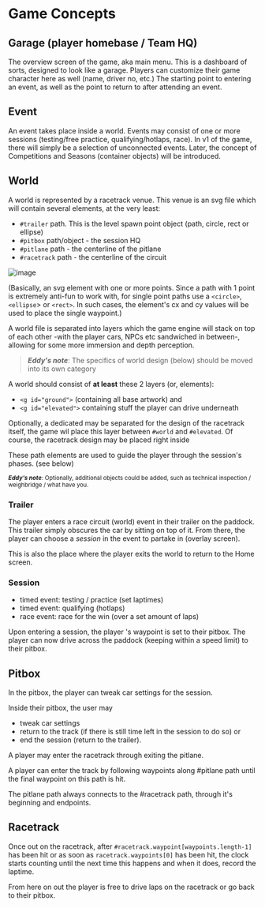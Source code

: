 # Game Concepts

## Garage (player homebase / Team HQ)
The overview screen of the game, aka main menu. 
This is a dashboard of sorts, designed to look like a garage.
Players can customize their game character here as well (name, driver no, etc.)
The starting point to entering an event, as well as the point to return to after attending an event.

## Event
An event takes place inside a world. Events may consist of one or more sessions (testing/free practice, qualifying/hotlaps, race).
In v1 of the game, there will simply be a selection of unconnected events. 
Later, the concept of Competitions and Seasons (container objects) will be introduced.

## World
A world is represented by a racetrack venue. 
This venue is an svg file which will contain several elements, at the very least:

- `#trailer` path. This is the level spawn point object (path, circle, rect or ellipse)
- `#pitbox` path/object - the session HQ
- `#pitlane` path - the centerline of the pitlane
- `#racetrack` path - the centerline of the circuit
  
![image](https://github.com/ikbensiep/lofigame/assets/5741190/112e15cf-31a0-45b3-ac68-8da709c279eb)

(Basically, an svg element with one or more points. Since a path with 1 point is extremely anti-fun to work with, for single point paths use a `<circle>`,`<ellipse`> or `<rect>`. In such cases, the element's cx and cy values will be used to place the single waypoint.)

A world file is separated into layers which the game engine will stack on top of each other -with the player cars, NPCs etc sandwiched in between-, allowing for some more immersion and depth perception.

> **_Eddy's note_**: The specifics of world design (below) should be moved into its own category 

A world should consist of **at least** these 2 layers (or, <g> elements):
- `<g id="ground">` (containing all base artwork) and
- `<g id="elevated">` containing stuff the player can drive underneath

Optionally, a dedicated <g id="track"> may be separated for the design of the racetrack itself, the game wil place this layer between `#world` and `#elevated`.
Of course, the racetrack design may be placed right inside 

These path elements are used to guide the player through the session's phases. (see below)

<small> **_Eddy's note_**: Optionally, additional objects could be added, such as technical inspection / weighbridge / what have you.</small>


### Trailer
The player enters a race circuit (world) event in their trailer on the paddock. This trailer simply obscures the car by sitting on top of it.
From there, the player can choose a _session_ in the event to partake in (overlay screen). 

This is also the place where the player exits the world to return to the Home screen.

### Session
- timed event: testing / practice (set laptimes)
- timed event: qualifying (hotlaps)
- race event: race for the win (over a set amount of laps)

Upon entering a session, the player 's waypoint is set to their pitbox. The player can now drive across the paddock (keeping within a speed limit) to their pitbox.

## Pitbox
In the pitbox, the player can tweak car settings for the session.

Inside their pitbox, the user may 
- tweak car settings 
- return to the track (if there is still time left in the session to do so) or 
- end the session (return to the trailer).

A player may enter the racetrack through exiting the pitlane.

A player can enter the track by following waypoints along #pitlane path until the final waypoint on this path is hit.

The pitlane path always connects to the #racetrack path, through it's beginning and endpoints.

## Racetrack
Once out on the racetrack, after `#racetrack.waypoint[waypoints.length-1]` has been hit or as soon as `racetrack.waypoints[0]` has been hit, the clock starts counting until the next time this happens and when it does, record the laptime.


From here on out the player is free to drive laps on the racetrack or go back to their pitbox. 

